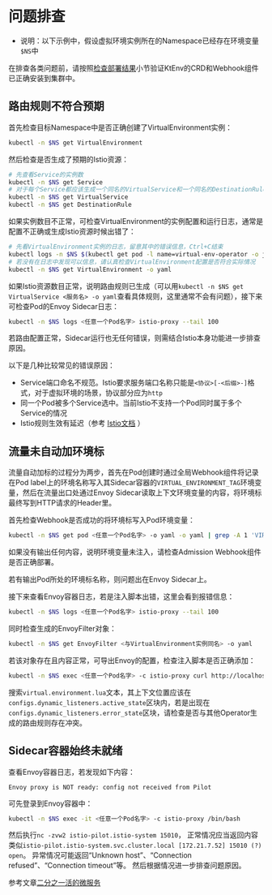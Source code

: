 # 问题排查

- 说明：以下示例中，假设虚拟环境实例所在的Namespace已经存在环境变量`$NS`中

在排查各类问题前，请按照[检查部署结果](zh-cn/doc/deployment.md?id=检查部署结果)小节验证KtEnv的CRD和Webhook组件已正确安装到集群中。

## 路由规则不符合预期

首先检查目标Namespace中是否正确创建了VirtualEnvironment实例：

```bash
kubectl -n $NS get VirtualEnvironment
```

然后检查是否生成了预期的Istio资源：

```bash
# 先查看Service的实例数
kubectl -n $NS get Service
# 对于每个Service都应该生成一个同名的VirtualService和一个同名的DestinationRule实例
kubectl -n $NS get VirtualService
kubectl -n $NS get DestinationRule
```

如果实例数目不正常，可检查VirtualEnvironment的实例配置和运行日志，通常是配置不正确或生成Istio资源时候出错了：

```bash
# 先看VirtualEnvironment实例的日志，留意其中的错误信息，Ctrl+C结束
kubectl logs -n $NS $(kubectl get pod -l name=virtual-env-operator -o jsonpath='{.items[0].metadata.name}' -n $NS) virtual-env-operator --tail 50 --follow
# 若没有在日志中发现可以信息，请认真检查VirtualEnvironment配置是否符合实际情况
kubectl -n $NS get VirtualEnvironment -o yaml
```

如果Istio资源数目正常，说明路由规则已生成（可以用`kubectl -n $NS get VirtualService <服务名> -o yaml`查看具体规则，这里通常不会有问题），接下来可检查Pod的Envoy Sidecar日志：

```bash
kubectl -n $NS logs <任意一个Pod名字> istio-proxy --tail 100
```

若路由配置正常，Sidecar运行也无任何错误，则需结合Istio本身功能进一步排查原因。

以下是几种比较常见的错误原因：

- Service端口命名不规范。Istio要求服务端口名称只能是`<协议>[-<后缀>-]`格式，对于虚拟环境的场景，协议部分应为`http`
- 同一个Pod被多个Service选中。当前Istio不支持一个Pod同时属于多个Service的情况
- Istio规则生效有延迟（参考 [Istio文档](https://istio.io/latest/zh/docs/ops/common-problems/network-issues/#route-rules-don't-seem-to-affect-traffic-flow) ）

## 流量未自动加环境标

流量自动加标的过程分为两步，首先在Pod创建时通过全局Webhook组件将记录在Pod label上的环境名称写入其Sidecar容器的`VIRTUAL_ENVIRONMENT_TAG`环境变量，然后在流量出口处通过Envoy Sidecar读取上下文环境变量的内容，将环境标最终写到HTTP请求的Header里。

首先检查Webhook是否成功的将环境标写入Pod环境变量：

```bash
kubectl -n $NS get pod <任意一个Pod名字> -o yaml -o yaml | grep -A 1 'VIRTUAL_ENVIRONMENT_TAG'
```

如果没有输出任何内容，说明环境变量未注入，请检查Admission Webhook组件是否正确部署。

若有输出Pod所处的环境标名称，则问题出在Envoy Sidecar上。

接下来查看Envoy容器日志，若是注入脚本出错，这里会看到报错信息：

```bash
kubectl -n $NS logs <任意一个Pod名字> istio-proxy --tail 100
```

同时检查生成的EnvoyFilter对象：

```bash
kubectl -n $NS get EnvoyFilter <与VirtualEnvironment实例同名> -o yaml
```

若该对象存在且内容正常，可导出Envoy的配置，检查注入脚本是否正确添加：

```bash
kubectl -n $NS exec <任意一个Pod名字> -c istio-proxy curl http://localhost:15000/config_dump | less
```

搜索`virtual.environment.lua`文本，其上下文位置应该在`configs.dynamic_listeners.active_state`区块内，若是出现在`configs.dynamic_listeners.error_state`区块，请检查是否与其他Operator生成的路由规则存在冲突。

## Sidecar容器始终未就绪

查看Envoy容器日志，若发现如下内容：

```text
Envoy proxy is NOT ready: config not received from Pilot
```

可先登录到Envoy容器中：

```bash
kubectl -n $NS exec -it <任意一个Pod名字> -c istio-proxy /bin/bash
```

然后执行`nc -zvw2 istio-pilot.istio-system 15010`，
正常情况应当返回内容类似`istio-pilot.istio-system.svc.cluster.local [172.21.7.52] 15010 (?) open`。
异常情况可能返回“Unknown host”、“Connection refused”、“Connection timeout”等。
然后根据情况进一步排查问题原因。

参考文章[二分之一活的微服务](https://juejin.im/post/5ecdf080e51d457841190d22)

